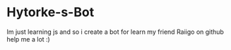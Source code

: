 # Hytorke-s-Bot

Im just learning js and so i create a bot for learn 
my friend Raiigo on github help me a lot :)
